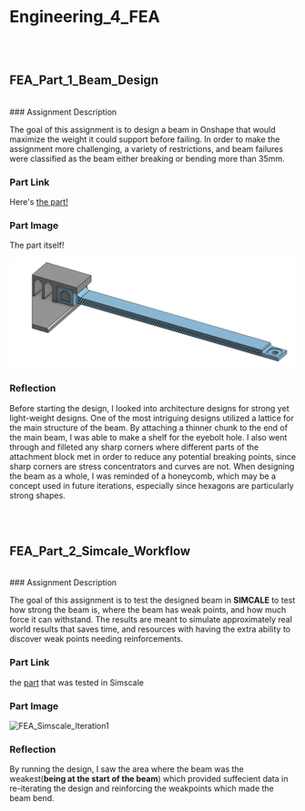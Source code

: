 # Engineering_4_FEA

<br>
<br>

## FEA_Part_1_Beam_Design
<br>
### Assignment Description

The goal of this assignment is to design a beam in Onshape that would maximize the weight it could support before failing. In order to make the assignment more challenging, a variety of restrictions, and beam failures were classified as the beam either breaking or bending more than 35mm.

### Part Link 

Here's [the part!](https://cvilleschools.onshape.com/documents/59c81db643eb421ff4169cab/w/b284f2fe0a8eaa6940be94eb/e/aecb3df057d554533ad4fef1?renderMode=0&uiState=6363ff269f09cf7adfb890d7)

### Part Image

The part itself!

![The part itself!](https://github.com/jmuss07/Engineering_4_Notebook/blob/main/images/FEA_Beam_1.PNG?raw=true)

### Reflection

Before starting the design, I looked into architecture designs for strong yet light-weight designs. One of the most intriguing designs utilized a lattice for the main structure of the beam. By attaching a thinner chunk to the end of the main beam, I was able to make a shelf for the eyebolt hole. I also went through and filleted any sharp corners where different parts of the attachment block met in order to reduce any potential breaking points, since sharp corners are stress concentrators and curves are not. When designing the beam as a whole, I was reminded of a honeycomb, which may be a concept used in future iterations, especially since hexagons are particularly strong shapes. 

<br>
<br>

## FEA_Part_2_Simcale_Workflow
<br>
### Assignment Description

The goal of this assignment is to test the designed beam in **SIMCALE** to test how strong the beam is, where the beam has weak points, and how much force it can withstand. The results are meant to simulate approximately real world results that saves time, and resources with having the extra ability to discover weak points needing reinforcements. 


### Part Link 

the [part](https://cvilleschools.onshape.com/documents/59c81db643eb421ff4169cab/w/f54b41931bc4acaffd17ce28/e/aecb3df057d554533ad4fef1) that was tested in Simscale

### Part Image

![FEA_Simscale_Iteration1](https://user-images.githubusercontent.com/71407235/200044813-3c8da081-1a9f-43f2-84ab-44a16b4d272f.PNG)




### Reflection

By running the design, I saw the area where the beam was the weakest(**being at the start of the beam**) which provided suffecient data in re-iterating the design and reinforcing the weakpoints which made the beam bend. 



